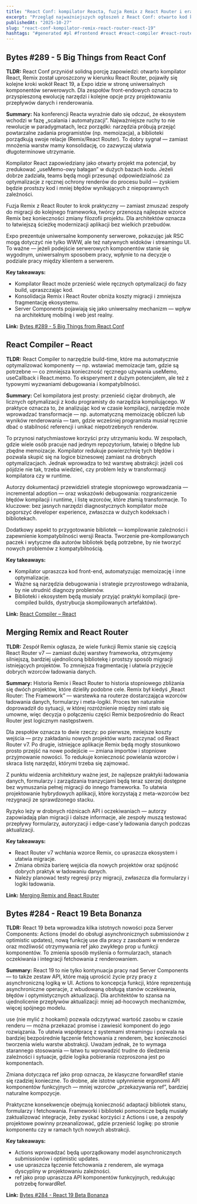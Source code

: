 ```yaml
---
title: "React Conf: kompilator Reacta, fuzja Remix z React Router i era React 19"
excerpt: "Przegląd najważniejszych ogłoszeń z React Conf: otwarto kod kompilatora React, Remix łączy się z React Router, a React 19 wnosi Actions, use i inne zmiany wpływające na architekturę frontendów."
publishedAt: "2025-10-27"
slug: "react-conf-kompilator-remix-react-router-react-19"
hashtags: "#generated #pl #frontend #react #react-compiler #react-router #remix #react-19 #server-components #vite #expo #typescript #architecture"
---
```


## Bytes #289 - 5 Big Things from React Conf
**TLDR:** React Conf przyniósł solidną porcję zapowiedzi: otwarto kompilator React, Remix został uproszczony w kierunku React Router, pojawiły się kolejne kroki wokół React 19, a Expo idzie w stronę uniwersalnych komponentów serwerowych. Dla zespołów front-endowych oznacza to przyspieszoną ewolucję narzędzi i kolejne opcje przy projektowaniu przepływów danych i renderowania.

**Summary:**
Na konferencji Reacta wyraźnie dało się odczuć, że ekosystem wchodzi w fazę „scalania i automatyzacji”. Najważniejsze ruchy to nie rewolucje w paradygmatach, lecz porządki: narzędzia próbują przejąć powtarzalne zadania programistów (np. memoizacja), a biblioteki porządkują swoje relacje (Remix/React Router). To dobry sygnał — zamiast mnożenia warstw mamy konsolidację, co zazwyczaj ułatwia długoterminowe utrzymanie.

Kompilator React zapowiedziany jako otwarty projekt ma potencjał, by zredukować „useMemo-owy bałagan” w dużych bazach kodu. Jeżeli dobrze zadziała, teams będą mogli przesunąć odpowiedzialność za optymalizacje z ręcznej ochrony renderów do procesu build — zyskiem będzie prostszy kod i mniej błędów wynikających z niepoprawnych zależności.

Fuzja Remix z React Router to krok praktyczny — zamiast zmuszać zespoły do migracji do kolejnego frameworka, twórcy przenoszą najlepsze wzorce Remix bez konieczności zmiany filozofii projektu. Dla architektów oznacza to łatwiejszą ścieżkę modernizacji aplikacji bez wielkich przebudów.

Expo prezentuje uniwersalne komponenty serwerowe, pokazując jak RSC mogą dotyczyć nie tylko WWW, ale też natywnych widoków i streamingu UI. To ważne — jeżeli podejście serwerowych komponentów stanie się wygodnym, uniwersalnym sposobem pracy, wpłynie to na decyzje o podziale pracy między klientem a serwerem.

**Key takeaways:**
- Kompilator React może przenieść wiele ręcznych optymalizacji do fazy build, upraszczając kod.
- Konsolidacja Remix i React Router obniża koszty migracji i zmniejsza fragmentację ekosystemu.
- Server Components pojawiają się jako uniwersalny mechanizm — wpływ na architekturę mobilną i web jest realny.

**Link:** [Bytes #289 - 5 Big Things from React Conf](https://bytes.dev/archives/289)

## React Compiler – React
**TLDR:** React Compiler to narzędzie build-time, które ma automatycznie optymalizować komponenty — np. wstawiać memoizacje tam, gdzie są potrzebne — co zmniejsza konieczność ręcznego używania useMemo, useCallback i React.memo. To eksperyment z dużym potencjałem, ale też z typowymi wyzwaniami debugowania i kompatybilności.

**Summary:**
Cel kompilatora jest prosty: przenieść ciężar drobnych, ale licznych optymalizacji z kodu programisty do narzędzia kompilującego. W praktyce oznacza to, że analizując kod w czasie kompilacji, narzędzie może wprowadzać transformacje — np. automatyczną memoizację obliczeń lub wyników renderowania — tam, gdzie wcześniej programista musiał ręcznie dbać o stabilność referencji i unikać niepotrzebnych renderów.

To przynosi natychmiastowe korzyści przy utrzymaniu kodu. W zespołach, gdzie wiele osób pracuje nad jednym repozytorium, łatwiej o błędne lub zbędne memoizacje. Kompilator redukuje powierzchnię tych błędów i pozwala skupić się na logice biznesowej zamiast na drobnych optymalizacjach. Jednak wprowadza to też warstwę abstrakcji: jeżeli coś pójdzie nie tak, trzeba wiedzieć, czy problem leży w transformacji kompilatora czy w runtime.

Autorzy dokumentacji przewidzieli strategie stopniowego wprowadzania — incremental adoption — oraz wskazówki debugowania: rozgraniczenie błędów kompilacji i runtime, i listę wzorców, które złamią transformacje. To kluczowe: bez jasnych narzędzi diagnostycznych kompilator może pogorszyć developer experience, zwłaszcza w dużych kodeksach i bibliotekach.

Dodatkowy aspekt to przygotowanie bibliotek — kompilowanie zależności i zapewnienie kompatybilności wersji Reacta. Tworzenie pre-kompilowanych paczek i wytyczne dla autorów bibliotek będą potrzebne, by nie tworzyć nowych problemów z kompatybilnością.

**Key takeaways:**
- Kompilator upraszcza kod front-end, automatyzując memoizację i inne optymalizacje.
- Ważne są narzędzia debugowania i strategie przyrostowego wdrażania, by nie utrudnić diagnozy problemów.
- Biblioteki i ekosystem będą musiały przyjąć praktyki kompilacji (pre-compiled builds, dystrybucja skompilowanych artefaktów).

**Link:** [React Compiler – React](https://react.dev/learn/react-compiler)

## Merging Remix and React Router
**TLDR:** Zespół Remix ogłasza, że wiele funkcji Remix stanie się częścią React Router v7 — zamiast dużej warstwy frameworka, otrzymujemy silniejszą, bardziej ujednoliconą bibliotekę i prostszy sposób migracji istniejących projektów. To zmniejsza fragmentację i ułatwia przyjęcie dobrych wzorców ładowania danych.

**Summary:**
Historia Remix i React Router to historia stopniowego zbliżania się dwóch projektów, które dzieliły podobne cele. Remix był kiedyś „React Router: The Framework” — warstewka na routerze dostarczająca wzorców ładowania danych, formularzy i meta-logiki. Proces ten naturalnie doprowadził do sytuacji, w której rozróżnienie między nimi stało się umowne, więc decyzja o połączeniu części Remix bezpośrednio do React Router jest logicznym następstwem.

Dla zespołów oznacza to dwie rzeczy: po pierwsze, mniejsze koszty wejścia — przy zakładaniu nowych projektów warto zaczynać od React Router v7. Po drugie, istniejące aplikacje Remix będą mogły stosunkowo prosto przejść na nowe podejście — zmiana importów i stopniowe przyjmowanie nowości. To redukuje konieczność powielania wzorców i skraca listę narzędzi, którymi trzeba się zajmować.

Z punktu widzenia architektury ważne jest, że najlepsze praktyki ładowania danych, formularzy i zarządzania tranzycjami będą teraz szerzej dostępne bez wymuszania pełnej migracji do innego frameworka. To ułatwia projektowanie hybrydowych aplikacji, które korzystają z meta-wzorców bez rezygnacji ze sprawdzonego stacku.

Ryzyko leży w drobnych różnicach API i oczekiwaniach — autorzy zapowiadają plan migracji i dalsze informacje, ale zespoły muszą testować przepływy formularzy, autoryzacji i edge-case'y ładowania danych podczas aktualizacji.

**Key takeaways:**
- React Router v7 wchłania wzorce Remix, co upraszcza ekosystem i ułatwia migracje.
- Zmiana obniża barierę wejścia dla nowych projektów oraz spójność dobrych praktyk w ładowaniu danych.
- Należy planować testy regresji przy migracji, zwłaszcza dla formularzy i logiki ładowania.

**Link:** [Merging Remix and React Router](https://remix.run/blog/merging-remix-and-react-router)

## Bytes #284 - React 19 Beta Bonanza
**TLDR:** React 19 beta wprowadza kilka istotnych nowości poza Server Components: Actions (model do obsługi asynchronicznych submissionów z optimistic updates), nową funkcję use dla pracy z zasobami w renderze oraz możliwość otrzymywania ref jako zwykłego prop u funkcji komponentów. To zmienia sposób myślenia o formularzach, stanach oczekiwania i integracji fetchowania z renderowaniem.

**Summary:**
React 19 to nie tylko kontynuacja pracy nad Server Components — to także zestaw API, które mają uprościć życie przy pracy z asynchroniczną logiką w UI. Actions to koncepcja funkcji, które reprezentują asynchroniczne operacje, z wbudowaną obsługą stanów oczekiwania, błędów i optymistycznych aktualizacji. Dla architektów to szansa na ujednolicenie przepływów aktualizacji: mniej ad-hocowych mechanizmów, więcej spójnego modelu.

use (nie mylić z hookami) pozwala odczytywać wartość zasobu w czasie renderu — można przekazać promise i zawiesić komponent do jego rozwiązania. To ułatwia współpracę z systemami streamingu i pozwala na bardziej bezpośrednie łączenie fetchowania z renderem, bez konieczności tworzenia wielu warstw abstrakcji. Uważam jednak, że to wymaga starannego stosowania — łatwo tu wprowadzić trudne do śledzenia zależności i sytuacje, gdzie logika pobierania rozproszona jest po komponentach.

Zmiana dotycząca ref jako prop oznacza, że klasyczne forwardRef stanie się rzadziej konieczne. To drobne, ale istotne upłynnienie ergonomii API komponentów funkcyjnych — mniej wzorców „przekazywania ref”, bardziej naturalne kompozycje.

Praktyczne konsekwencje obejmują konieczność adaptacji bibliotek stanu, formularzy i fetchowania. Frameworki i biblioteki pomocnicze będą musiały zaktualizować integracje, żeby zyskać korzyści z Actions i use, a zespoły projektowe powinny przeanalizować, gdzie przenieść logikę: po stronie komponentu czy w ramach tych nowych abstrakcji.

**Key takeaways:**
- Actions wprowadzać będą uporządkowany model asynchronicznych submissionów i optimistic updates.
- use upraszcza łączenie fetchowania z renderem, ale wymaga dyscypliny w projektowaniu zależności.
- ref jako prop upraszcza API komponentów funkcyjnych, redukując potrzebę forwardRef.

**Link:** [Bytes #284 - React 19 Beta Bonanza](https://bytes.dev/archives/284)